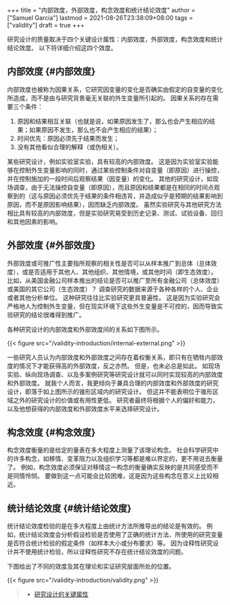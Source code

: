 +++
title = "内部效度，外部效度，构念效度和统计结论效度"
author = ["Samuel Garcia"]
lastmod = 2021-08-26T23:38:09+08:00
tags = ["validity"]
draft = true
+++

研究设计的质量取决于四个关键设计属性：内部效度，外部效度，构念效度和统计结论效度。
以下将详细介绍这四个效度。

<!--more-->


## 内部效度 {#内部效度}

内部效度也被称为因果关系，它研究因变量的变化是否确实由假定的自变量的变化所造成，而不是由与研究背景毫无关联的外生变量所引起的。
因果关系的存在需要三个条件：

1.  原因和结果相互关联（也就是说，如果原因发生了，那么也会产生相应的结果；如果原因不发生，那么也不会产生相应的结果）；
2.  时间优先：原因必须先于结果而发生；
3.  没有其他看似合理的解释（或伪相关）。

某些研究设计，例如实验室实验，具有较高的内部效度。
这是因为实验室实验能够在控制外生变量影响的同时，通过某些控制条件对自变量（即原因）进行操控，并在控制施加的一段时间后观察结果（因变量）的变化。
其他的研究设计，如现场调查，由于无法操控自变量（即原因），而且原因和结果都是在相同的时间点观察到的（这与原因必须优先于结果的条件相违背，并造成似乎是预期的结果影响到原因，而不是原因影响结果），因而缺乏内部效度。
虽然实验研究与其他研究方法相比具有较高的内部效度，但是实验研究易受到历史记录、测试、试验设备、回归和其他因素的影响。


## 外部效度 {#外部效度}

外部效度或可推广性主要指所观察的相关性是否可以从样本推广到总体（总体效度），或是否适用于其他人、其他组织、其他情境，或其他时间（即生态效度）。
比如，从美国金融公司样本推出的结论是否可以推广至所有金融公司（总体效度）或美国的其它公司（生态效度）？
调查研究的数据来源于各种各样的个人、企业或者其他分析单位。
这种研究往往比实验研究更具普遍性。
这是因为实验研究会严格地人为控制外生变量，但在现实环境下这些外生变量是不可控的，因而导致实验研究的结论很难得到推广。

各种研究设计的内部效度和外部效度间的关系如下图所示。

{{< figure src="/validity-introduction/internal-external.png" >}}

一些研究人员认为内部效度和外部效度之间存在着权衡关系，即只有在牺牲内部效度的情况下才能获得高的外部效度，反之亦然。
但是，也未必总是如此。
如现场实验、纵向现场调查、以及多案例研究等研究设计就可以同时实现较高的内部效度和外部效度。
就我个人而言，我更倾向于兼具合理的内部效度和外部效度的研究设计，即落于如上图所示的锥形区域内的研究设计。
但这并不能表明位于锥形区域之外的研究设计的价值或有用性更低。
研究者最终将根据个人的偏好和能力，以及他想获得的内部效度和外部效度水平来选择研究设计。


## 构念效度 {#构念效度}

构念效度衡量的是给定的量表在多大程度上测量了该理论构念。
社会科学研究中的许多构念，如移情、变革阻力以及组织学习等都是难以界定的，更不用说去衡量了。
例如，构念效度必须保证对移情这一构念的衡量确实反映的是共同感受而不是同情怜悯。
要做到这一点可能会比较困难，这是因为这些构念在意义上比较相近。


## 统计结论效度 {#统计结论效度}

统计结论效度检验的是在多大程度上由统计方法所推导出的结论是有效的。
例如，统计结论效度会分析假设检验是否使用了正确的统计方法、所使用的研究变量是否符合统计检验的假定条件（如样本大小或分布要求）等。
因为诠释性研究设计并不使用统计检验，所以诠释性研究不存在统计结论效度的问题。

下图给出了不同的效度及其在理论和实证研究层面所处的位置。

{{< figure src="/validity-introduction/validity.png" >}}

> -   [研究设计的关键属性](https://www.opentextbooks.org.hk/ditatopic/36007)
